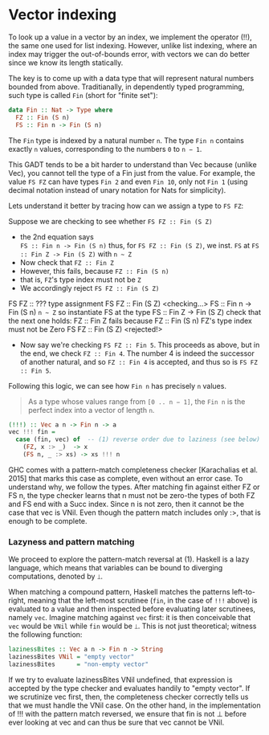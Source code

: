 # Vector indexing

To look up a value in a vector by an index, we implement the operator (!!), the same one used for list indexing. However, unlike list indexing, where an index may trigger the out-of-bounds error, with vectors we can do better since we know its length statically.

The key is to come up with a data type that will represent natural numbers bounded from above. Traditianally, in dependently typed programming, such type is called `Fin` (short for "finite set"):

```hs
data Fin :: Nat -> Type where
  FZ :: Fin (S n)
  FS :: Fin n -> Fin (S n)
```

The `Fin` type is indexed by a natural number `n`. The type `Fin n` contains exactly `n` values, corresponding to the numbers `0` to `n − 1`.

This GADT tends to be a bit harder to understand than Vec because (unlike Vec), you cannot tell the type of a Fin just from the value. For example, the value `FS FZ` can have types `Fin 2` and even `Fin 10`, only not `Fin 1` (using decimal notation instead of unary notation for Nats for simplicity).

Lets understand it better by tracing how can we assign a type to `FS FZ`:

Suppose we are checking to see whether  `FS FZ :: Fin (S Z)`
- the 2nd equation says    
  `FS :: Fin n -> Fin (S n)`  thus, for `FS FZ :: Fin (S Z)`, we inst. `FS` at
  `FS :: Fin Z -> Fin (S Z)`  with `n ~ Z`
- Now check that               `FZ :: Fin Z`
- However, this fails, because `FZ :: Fin (S n)`
- that is, `FZ`'s type index must not be `Z`
- We accordingly reject `FS FZ :: Fin (S Z)`


FS FZ :: ???                            type assignment
FS FZ :: Fin (S Z)                      <checking...>
FS :: Fin n -> Fin (S n)                `n ~ Z` so instantiate FS at the type
FS :: Fin Z -> Fin (S Z)                check that the next one holds:
FZ :: Fin Z                             fails because
FZ :: Fin (S n)                         FZ's type index must not be Zero
FS FZ :: Fin (S Z)                      <rejected!>


* Now say we're checking `FS FZ :: Fin 5`. This proceeds as above, but in the end, we check `FZ :: Fin 4`. The number 4 is indeed the successor of another natural, and so `FZ :: Fin 4` is accepted, and thus so is `FS FZ :: Fin 5`.


Following this logic, we can see how `Fin n` has precisely `n` values.

> As a type whose values range from `[0 .. n − 1]`, the `Fin n` is the perfect index into a vector of length `n`.

```hs
(!!!) :: Vec a n -> Fin n -> a
vec !!! fin =
  case (fin, vec) of  -- (1) reverse order due to laziness (see below)
    (FZ, x :> _)  -> x
    (FS n, _ :> xs) -> xs !!! n
```

GHC comes with a pattern-match completeness checker [Karachalias et al. 2015] that marks this case as complete, even without an error case. To understand why, we follow the types. After matching fin against either FZ or FS n, the type checker learns that n must not be zero-the types of both FZ and FS end with a Succ index. Since n is not zero, then it cannot be the case that vec is VNil. Even though the pattern match includes only :>, that is enough to be complete.

### Lazyness and pattern matching

We proceed to explore the pattern-match reversal at (1). Haskell is a lazy language, which means that variables can be bound to diverging computations, denoted by `⟘`.

When matching a compound pattern, Haskell matches the patterns left-to-right, meaning that the left-most scrutinee (`fin`, in the case of `!!!` above) is evaluated to a value and then inspected before evaluating later scrutinees, namely `vec`. Imagine matching against `vec` first: it is then conceivable that `vec` would be `VNil` while `fin` would be `⟘`. This is not just theoretical; witness the following function:

```hs
lazinessBites :: Vec a n -> Fin n -> String
lazinessBites VNil = "empty vector"
lazinessBites      = "non-empty vector"
```

If we try to evaluate lazinessBites VNil undefined, that expression is accepted by the type checker and evaluates handily to "empty vector". If we scrutinize vec first, then, the completeness checker correctly tells us that we must handle the VNil case. On the other hand, in the implementation of !!! with the pattern match reversed, we ensure that fin is not ⊥ before ever looking at vec and can thus be sure that vec cannot be VNil.
